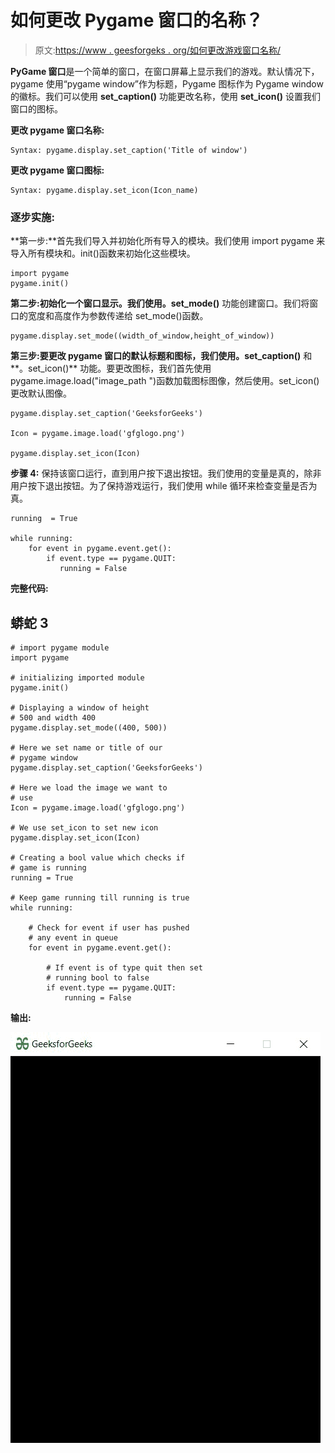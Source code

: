 # 如何更改 Pygame 窗口的名称？

> 原文:[https://www . geesforgeks . org/如何更改游戏窗口名称/](https://www.geeksforgeeks.org/how-to-change-the-name-of-a-pygame-window/)

**PyGame 窗口**是一个简单的窗口，在窗口屏幕上显示我们的游戏。默认情况下，pygame 使用“pygame window”作为标题，Pygame 图标作为 Pygame window 的徽标。我们可以使用 **set_caption()** 功能更改名称，使用 **set_icon()** 设置我们窗口的图标。

**更改 pygame 窗口名称:**

```
Syntax: pygame.display.set_caption('Title of window')
```

**更改 pygame 窗口图标:**

```
Syntax: pygame.display.set_icon(Icon_name)
```

### 逐步实施:

**第一步:**首先我们导入并初始化所有导入的模块。我们使用 import pygame 来导入所有模块和。init()函数来初始化这些模块。

```
import pygame
pygame.init() 
```

**第二步:**初始化一个窗口显示。我们使用**。set_mode()** 功能创建窗口。我们将窗口的宽度和高度作为参数传递给 set_mode()函数。

```
pygame.display.set_mode((width_of_window,height_of_window))
```

**第三步:**要更改 pygame 窗口的默认标题和图标，我们使用**。set_caption()** 和**。set_icon()** 功能。要更改图标，我们首先使用 pygame.image.load("image_path ")函数加载图标图像，然后使用。set_icon()更改默认图像。

```
pygame.display.set_caption('GeeksforGeeks')

Icon = pygame.image.load('gfglogo.png')

pygame.display.set_icon(Icon)
```

**步骤 4:** 保持该窗口运行，直到用户按下退出按钮。我们使用的变量是真的，除非用户按下退出按钮。为了保持游戏运行，我们使用 while 循环来检查变量是否为真。

```
running  = True

while running:  
    for event in pygame.event.get():  
        if event.type == pygame.QUIT:  
           running = False
```

**完整代码:**

## 蟒蛇 3

```
# import pygame module
import pygame

# initializing imported module
pygame.init()

# Displaying a window of height
# 500 and width 400
pygame.display.set_mode((400, 500))

# Here we set name or title of our
# pygame window
pygame.display.set_caption('GeeksforGeeks')

# Here we load the image we want to
# use
Icon = pygame.image.load('gfglogo.png')

# We use set_icon to set new icon
pygame.display.set_icon(Icon)

# Creating a bool value which checks if
# game is running
running = True

# Keep game running till running is true
while running:

    # Check for event if user has pushed
    # any event in queue
    for event in pygame.event.get():

        # If event is of type quit then set
        # running bool to false
        if event.type == pygame.QUIT:
            running = False
```

**输出:**

![](img/31a67a12a7532c30b58c265b4c93bd85.png)
